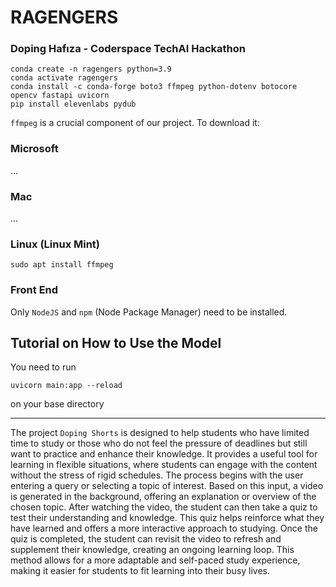 # RAGENGERS
### Doping Hafıza - Coderspace TechAI Hackathon


```
conda create -n ragengers python=3.9
conda activate ragengers
conda install -c conda-forge boto3 ffmpeg python-dotenv botocore opencv fastapi uvicorn
pip install elevenlabs pydub
```

`ffmpeg` is a crucial component of our project. To download it:

### Microsoft
...

### Mac
...

### Linux (Linux Mint)
```
sudo apt install ffmpeg
```

### Front End

Only `NodeJS` and `npm` (Node Package Manager) need to be installed.

## Tutorial on How to Use the Model
You need to run 
```shell
uvicorn main:app --reload
```
on your base directory

-----------------------------------------------------------------------------------------------------------------------------
The project `Doping Shorts` is designed to help students who have limited time to study or those who do not feel the pressure of deadlines but still want to practice and enhance their knowledge. It provides a useful tool for learning in flexible situations, where students can engage with the content without the stress of rigid schedules. The process begins with the user entering a query or selecting a topic of interest. Based on this input, a video is generated in the background, offering an explanation or overview of the chosen topic. After watching the video, the student can then take a quiz to test their understanding and knowledge. This quiz helps reinforce what they have learned and offers a more interactive approach to studying. Once the quiz is completed, the student can revisit the video to refresh and supplement their knowledge, creating an ongoing learning loop. This method allows for a more adaptable and self-paced study experience, making it easier for students to fit learning into their busy lives.
